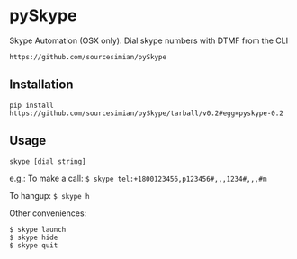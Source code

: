 # pySkype
Skype Automation (OSX only). Dial skype numbers with DTMF from the CLI

    https://github.com/sourcesimian/pySkype

## Installation

    pip install https://github.com/sourcesimian/pySkype/tarball/v0.2#egg=pyskype-0.2

## Usage

```skype [dial string]```

e.g.:
To make a call:
```$ skype tel:+1800123456,p123456#,,,1234#,,,#m```

To hangup:
```$ skype h```

Other conveniences:
```
$ skype launch
$ skype hide
$ skype quit
```
